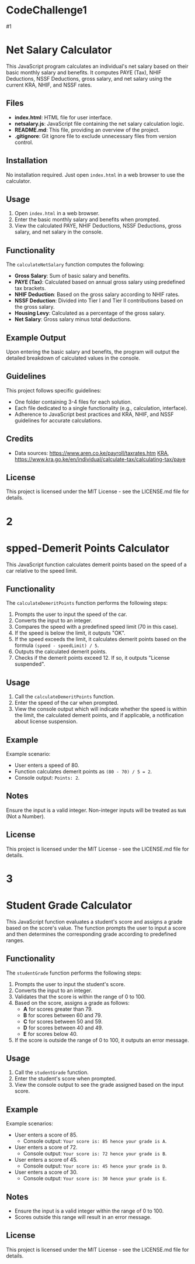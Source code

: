 # CodeChallenge1

#1
# Net Salary Calculator

This JavaScript program calculates an individual's net salary based on their basic monthly salary and benefits. It computes PAYE (Tax), NHIF Deductions, NSSF Deductions, gross salary, and net salary using the current KRA, NHIF, and NSSF rates.

## Files

- **index.html**: HTML file for user interface.
- **netsalary.js**: JavaScript file containing the net salary calculation logic.
- **README.md**: This file, providing an overview of the project.
- **.gitignore**: Git ignore file to exclude unnecessary files from version control.

## Installation

No installation required. Just open `index.html` in a web browser to use the calculator.

## Usage

1. Open `index.html` in a web browser.
2. Enter the basic monthly salary and benefits when prompted.
3. View the calculated PAYE, NHIF Deductions, NSSF Deductions, gross salary, and net salary in the console.

## Functionality

The `calculateNetSalary` function computes the following:
- **Gross Salary**: Sum of basic salary and benefits.
- **PAYE (Tax)**: Calculated based on annual gross salary using predefined tax brackets.
- **NHIF Deduction**: Based on the gross salary according to NHIF rates.
- **NSSF Deduction**: Divided into Tier I and Tier II contributions based on the gross salary.
- **Housing Levy**: Calculated as a percentage of the gross salary.
- **Net Salary**: Gross salary minus total deductions.

## Example Output

Upon entering the basic salary and benefits, the program will output the detailed breakdown of calculated values in the console.

## Guidelines

This project follows specific guidelines:
- One folder containing 3-4 files for each solution.
- Each file dedicated to a single functionality (e.g., calculation, interface).
- Adherence to JavaScript best practices and KRA, NHIF, and NSSF guidelines for accurate calculations.

## Credits

- Data sources: https://www.aren.co.ke/payroll/taxrates.htm  [KRA](https://www.kra.go.ke), https://www.kra.go.ke/en/individual/calculate-tax/calculating-tax/paye

## License

This project is licensed under the MIT License - see the LICENSE.md file for details.



# 2
# spped-Demerit Points Calculator 

This JavaScript function calculates demerit points based on the speed of a car relative to the speed limit.

## Functionality

The `calculateDemeritPoints` function performs the following steps:
1. Prompts the user to input the speed of the car.
2. Converts the input to an integer.
3. Compares the speed with a predefined speed limit (70 in this case).
4. If the speed is below the limit, it outputs "OK".
5. If the speed exceeds the limit, it calculates demerit points based on the formula `(speed - speedLimit) / 5`.
6. Outputs the calculated demerit points.
7. Checks if the demerit points exceed 12. If so, it outputs "License suspended".

## Usage

1. Call the `calculateDemeritPoints` function.
2. Enter the speed of the car when prompted.
3. View the console output which will indicate whether the speed is within the limit, the calculated demerit points, and if applicable, a notification about license suspension.

## Example

Example scenario:
- User enters a speed of 80.
- Function calculates demerit points as `(80 - 70) / 5 = 2`.
- Console output: `Points: 2`.

## Notes

Ensure the input is a valid integer. Non-integer inputs will be treated as `NaN` (Not a Number).

## License

This project is licensed under the MIT License - see the LICENSE.md file for details.


# 3
# Student Grade Calculator

This JavaScript function evaluates a student's score and assigns a grade based on the score's value. The function prompts the user to input a score and then determines the corresponding grade according to predefined ranges.

## Functionality

The `studentGrade` function performs the following steps:

1. Prompts the user to input the student's score.
2. Converts the input to an integer.
3. Validates that the score is within the range of 0 to 100.
4. Based on the score, assigns a grade as follows:
   - **A** for scores greater than 79.
   - **B** for scores between 60 and 79.
   - **C** for scores between 50 and 59.
   - **D** for scores between 40 and 49.
   - **E** for scores below 40.
5. If the score is outside the range of 0 to 100, it outputs an error message.

## Usage

1. Call the `studentGrade` function.
2. Enter the student's score when prompted.
3. View the console output to see the grade assigned based on the input score.

## Example

Example scenarios:
- User enters a score of 85.
  - Console output: `Your score is: 85 hence your grade is A`.
- User enters a score of 72.
  - Console output: `Your score is: 72 hence your grade is B`.
- User enters a score of 45.
  - Console output: `Your score is: 45 hence your grade is D`.
- User enters a score of 30.
  - Console output: `Your score is: 30 hence your grade is E`.

## Notes

- Ensure the input is a valid integer within the range of 0 to 100.
- Scores outside this range will result in an error message.

## License

This project is licensed under the MIT License - see the LICENSE.md file for details.

